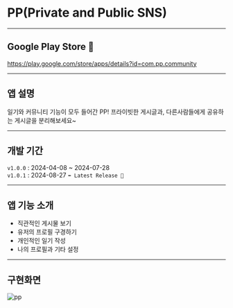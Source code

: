 # PP(Private and Public SNS)

------------

## Google Play Store 📲
https://play.google.com/store/apps/details?id=com.pp.community
  
------------

## 앱 설명
일기와 커뮤니티 기능이 모두 들어간 PP! 프라이빗한 게시글과, 다른사람들에게 공유하는 게시글을 분리해보세요~

------------

## 개발 기간

`v1.0.0` : 2024-04-08 ~ 2024-07-28
 <br/> 
`v1.0.1` : 2024-08-27 `⬅️ Latest Release 🙌`

------------

## 앱 기능 소개
+ 직관적인 게시물 보기
+ 유저의 프로필 구경하기
+ 개인적인 일기 작성
+ 나의 프로필과 기타 설정

------------

## 구현화면
![pp](https://github.com/user-attachments/assets/9d7acc0a-9136-448d-b130-f0ee1132fdde)
